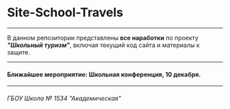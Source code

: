 # Site-School-Travels
---
В данном репозитории представлены **все наработки** по проекту ***"Школьный туризм"***, включая текущий код сайта и материалы к защите.

---
#### **Ближайшее мероприятие: Школьная конференция, 10 декабря.**

---
###### ГБОУ Школа № 1534 "Академическая"

